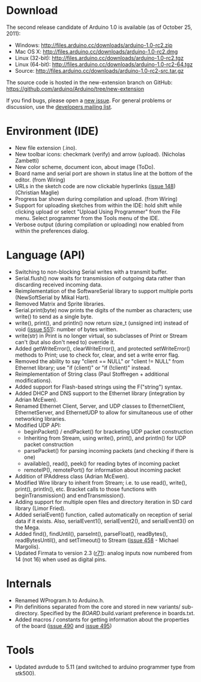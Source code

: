 # Download #

The second release candidate of Arduino 1.0 is available (as of October 25, 2011):

  * Windows: http://files.arduino.cc/downloads/arduino-1.0-rc2.zip
  * Mac OS X: http://files.arduino.cc/downloads/arduino-1.0-rc2.dmg
  * Linux (32-bit): http://files.arduino.cc/downloads/arduino-1.0-rc2.tgz
  * Linux (64-bit): http://files.arduino.cc/downloads/arduino-1.0-rc2-64.tgz
  * Source: http://files.arduino.cc/downloads/arduino-1.0-rc2-src.tar.gz

The source code is hosted in the new-extension branch on GitHub: https://github.com/arduino/Arduino/tree/new-extension

If you find bugs, please open a [new issue](http://code.google.com/p/arduino/issues/list).  For general problems or discussion, use the [developers mailing list](http://mail.arduino.cc/mailman/listinfo/developers_arduino.cc).

# Environment (IDE) #

  * New file extension (.ino).
  * New toolbar icons: checkmark (verify) and arrow (upload).  (Nicholas Zambetti)
  * New color scheme, document icon, about image (ToDo).
  * Board name and serial port are shown in status line at the bottom of the editor. (from Wiring)
  * URLs in the sketch code are now clickable hyperlinks ([issue 148](https://code.google.com/p/arduino/issues/detail?id=148)) (Christian Maglie)
  * Progress bar shown during compilation and upload. (from Wiring)
  * Support for uploading sketches from within the IDE: hold shift while clicking upload or select "Upload Using Programmer" from the File menu.  Select programmer from the Tools menu of the IDE.
  * Verbose output (during compilation or uploading) now enabled from within the preferences dialog.

# Language (API) #

  * Switching to non-blocking Serial writes with a transmit buffer.
  * Serial.flush() now waits for transmission of outgoing data rather than discarding received incoming data.
  * Reimplementation of the SoftwareSerial library to support multiple ports (NewSoftSerial by Mikal Hart).
  * Removed Matrix and Sprite libraries.
  * Serial.print(byte) now prints the digits of the number as characters; use write() to send as a single byte.
  * write(), print(), and println() now return size\_t (unsigned int) instead of void ([issue 551](https://code.google.com/p/arduino/issues/detail?id=551)): number of bytes written.
  * write(str) in Print is no longer virtual, so subclasses of Print or Stream can't (but also don't need to) override it.
  * Added getWriteError(), clearWriteError(), and protected setWriteError() methods to Print; use to check for, clear, and set a write error flag.
  * Removed the ability to say "client == NULL" or "client != NULL" from Ethernet library; use "if (client)" or "if (!client)" instead.
  * Reimplementation of String class (Paul Stoffregen + additional modifications).
  * Added support for Flash-based strings using the F("string") syntax.
  * Added DHCP and DNS support to the Ethernet library (integration by Adrian McEwen).
  * Renamed Ethernet Client, Server, and UDP classes to EthernetClient, EthernetServer, and EthernetUDP to allow for simultaneous use of other networking libraries.
  * Modified UDP API:
    * beginPacket() / endPacket() for bracketing UDP packet construction
    * Inheriting from Stream, using write(), print(), and println() for UDP packet construction
    * parsePacket() for parsing incoming packets (and checking if there is one)
    * available(), read(), peek() for reading bytes of incoming packet
    * remoteIP(), remotePort() for information about incoming packet
  * Addition of IPAddress class (Adrian McEwen).
  * Modified Wire library to inherit from Stream; i.e. to use read(), write(), print(), println(), etc.  Bracket calls to those functions with beginTransmission() and endTransmission().
  * Adding support for multiple open files and directory iteration in SD card library (Limor Fried).
  * Added serialEvent() function, called automatically on reception of serial data if it exists.  Also, serialEvent1(), serialEvent2(), and serialEvent3() on the Mega.
  * Added find(), findUntil(), parseInt(), parseFloat(), readBytes(), readBytesUntil(), and setTimeout() to Stream ([issue 458](https://code.google.com/p/arduino/issues/detail?id=458) - Michael Margolis).
  * Updated Firmata to version 2.3 ([r71](https://code.google.com/p/arduino/source/detail?r=71)): analog inputs now numbered from 14 (not 16) when used as digital pins.

# Internals #

  * Renamed WProgram.h to Arduino.h.
  * Pin definitions separated from the core and stored in new variants/ sub-directory.  Specified by the _BOARD_.build.variant preference in boards.txt.
  * Added macros / constants for getting information about the properties of the board ([issue 490](https://code.google.com/p/arduino/issues/detail?id=490) and [issue 495](https://code.google.com/p/arduino/issues/detail?id=495))

# Tools #
  * Updated avrdude to 5.11 (and switched to arduino programmer type from stk500).